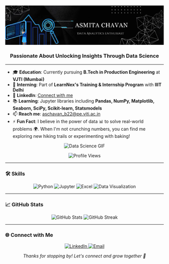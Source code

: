 ![logo](https://github.com/asmita-23/asmita-23/blob/main/Screenshot%202024-12-22%20002342.png)

<h3 align="center">Passionate About Unlocking Insights Through Data Science</h3>

---
<ul>
  <li>🎓 <strong>Education</strong>: Currently pursuing <strong>B.Tech in Production Engineering</strong> at <strong>VJTI (Mumbai)</strong></li>
  <li>🚀 <strong>Interning</strong>: Part of <strong>LearnNex's Training & Internship Program</strong> with <strong>IIIT Delhi</strong></li>
  <li>🔗 <strong>LinkedIn</strong>: <a href="https://www.linkedin.com/in/chavanasmita113/">Connect with me</a></li>
  <li>📚 <strong>Learning</strong>: Jupyter libraries including <strong>Pandas, NumPy, Matplotlib, Seaborn, SciPy, Scikit-learn, Statsmodels</strong></li>
  <li>📫 <strong>Reach me</strong>: <a href="mailto:aschavan_b22@pe.vjti.ac.in">aschavan_b22@pe.vjti.ac.in</a></li>
  <li>⚡ <strong>Fun Fact</strong>: I believe in the power of data 📊 to solve real-world problems 🌍. When I'm not crunching numbers, you can find me exploring new hiking trails or experimenting with baking!</li>
</ul>

<div align="center">
  <img alt="Data Science GIF" width="300" src="https://analyticsindiamag.com/wp-content/uploads/2019/02/Digital-Marketing-Write-For-Us.gif">
</div>

<p align="center"> 
  <img src="https://komarev.com/ghpvc/?username=asmita-23&label=Profile%20views&color=0e75b6&style=flat" alt="Profile Views" /> 
</p>

---

### 🛠️ Skills
<p align="center">
  <img src="https://img.shields.io/badge/Python-3776AB?style=for-the-badge&logo=python&logoColor=white" alt="Python"/>
  <img src="https://img.shields.io/badge/Jupyter-DA5B0D?style=for-the-badge&logo=Jupyter&logoColor=white" alt="Jupyter"/>
  <img src="https://img.shields.io/badge/Excel-217346?style=for-the-badge&logo=microsoft-excel&logoColor=white" alt="Excel"/>
  <img src="https://img.shields.io/badge/Data Visualization -F2C94C?style=for-the-badge&logo=Data Visualization &logoColor=white" alt="Data Visualization "/>
</p>

---

### 📈 GitHub Stats
<p align="center">
  <img src="https://github-readme-stats.vercel.app/api?username=asmita-23&show_icons=true&theme=radical" alt="GitHub Stats" width="400"/>
  <img src="https://github-readme-streak-stats.herokuapp.com/?user=asmita-23&theme=radical" alt="GitHub Streak" width="400"/>
</p>

---

### 🌐 Connect with Me
<p align="center">
  <a href="https://linkedin.com/in/chavanasmita113/" target="_blank">
    <img src="https://img.shields.io/badge/LinkedIn-0077B5?style=for-the-badge&logo=linkedin&logoColor=white" alt="LinkedIn"/>
  </a>
  <a href="mailto:aschavan_b22@pe.vjti.ac.in" target="_blank">
    <img src="https://img.shields.io/badge/Email-D14836?style=for-the-badge&logo=gmail&logoColor=white" alt="Email"/>
  </a>
</p>

<p align="center">
  <em>Thanks for stopping by! Let's connect and grow together 🚀</em>
</p>

